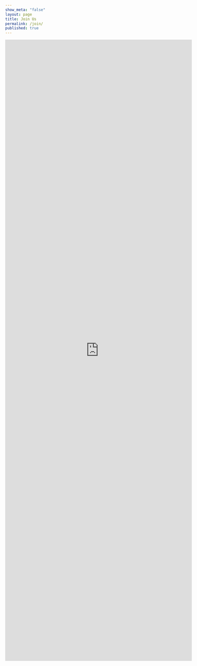 ```yaml
---
show_meta: "false"
layout: page
title: Join Us
permalink: /join/
published: true
---
```

<iframe src="https://docs.google.com/forms/d/1kthnpiHGxUEa7ZYL4HA4Ta42wfiSKWfF1vGT4GdyRjI/viewform?embedded=true" width="600" height="2000" frameborder="0" marginheight="0" marginwidth="0">Loading...</iframe>
